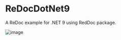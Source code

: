 # ReDocDotNet9

A ReDoc example for .NET 9 using RedDoc package.

![image](https://github.com/user-attachments/assets/86fe448a-9243-4f4d-a62e-efc7bda14c54)
